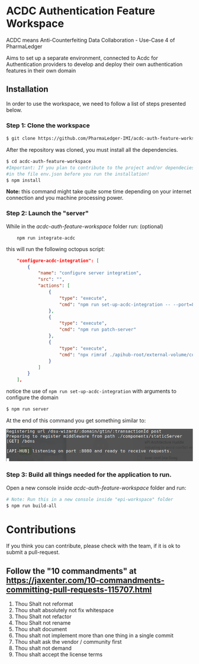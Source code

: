 # ACDC Authentication Feature Workspace

ACDC means Anti-Counterfeiting Data Collaboration - Use-Case 4 of PharmaLedger

Aims to set up a separate environment, connected to Acdc for Authentication providers to develop and deploy their own authentication features in their own domain

## Installation

In order to use the workspace, we need to follow a list of steps presented below. 

### Step 1: Clone the workspace

```sh
$ git clone https://github.com/PharmaLedger-IMI/acdc-auth-feature-workspace.git
```

After the repository was cloned, you must install all the dependencies.

```sh
$ cd acdc-auth-feature-workspace
#Important: If you plan to contribute to the project and/or dependecies please set DEV:true
#in the file env.json before you run the installation!
$ npm install
```
**Note:** this command might take quite some time depending on your internet connection and you machine processing power.

### Step 2: Launch the "server"

While in the *acdc-auth-feature-workspace* folder run:
(optional)
```shell
    npm run integrate-acdc
```

this will run the following octopus script:
```json
    "configure-acdc-integration": [
        {
            "name": "configure server integration",
            "src": "",
            "actions": [
                {
                    "type": "execute",
                    "cmd": "npm run set-up-acdc-integration -- --port=8080 --domainName=epi-auth-template --epi=http://192.168.1.89:8080 --env=dev"
                },
                {
                    "type": "execute",
                    "cmd": "npm run patch-server"
                },
                {
                    "type": "execute",
                    "cmd": "npx rimraf ./apihub-root/external-volume/config/domains/epi.json"
                }
            ]
        }
    ],
```

notice the use of ```npm run set-up-acdc-integration``` with arguments to configure the domain

```sh
$ npm run server
```

At the end of this command you get something similar to:

![alt text](scr-npm-run-server.png)


### Step 3: Build all things needed for the application to run.

Open a new console inside *acdc-auth-feature-workspace* folder and run:

```sh
# Note: Run this in a new console inside "epi-workspace" folder
$ npm run build-all
```



# Contributions

If you think you can contribute, please check with the team, if it is ok to submit a pull-request.

## Follow the "10 commandments" at https://jaxenter.com/10-commandments-committing-pull-requests-115707.html

1. Thou Shalt not reformat
2. Thou shalt absolutely not fix whitespace
3. Thou Shalt not refactor
5. Thou Shalt not rename
6. Thou shalt document
7. Thou shalt not implement more than one thing in a single commit
8. Thou shalt ask the vendor / community first
9. Thou shalt not demand
10. Thou shalt accept the license terms

